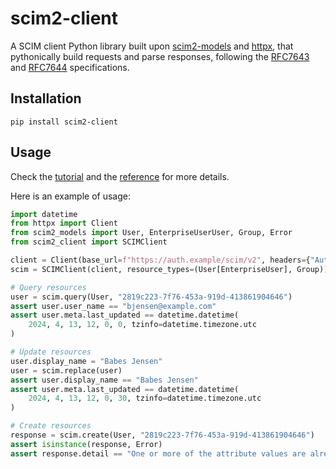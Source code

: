 # scim2-client

A SCIM client Python library built upon [scim2-models](https://scim2-models.readthedocs.io) and [httpx](https://github.com/encode/httpx),
that pythonically build requests and parse responses,
following the [RFC7643](https://datatracker.ietf.org/doc/html/rfc7643.html) and [RFC7644](https://datatracker.ietf.org/doc/html/rfc7644.html) specifications.
## Installation

```shell
pip install scim2-client
```

## Usage

Check the [tutorial](https://scim2-client.readthedocs.io/en/latest/tutorial.html) and the [reference](https://scim2-client.readthedocs.io/en/latest/reference.html) for more details.

Here is an example of usage:

```python
import datetime
from httpx import Client
from scim2_models import User, EnterpriseUserUser, Group, Error
from scim2_client import SCIMClient

client = Client(base_url=f"https://auth.example/scim/v2", headers={"Authorization": "Bearer foobar"})
scim = SCIMClient(client, resource_types=(User[EnterpriseUser], Group))

# Query resources
user = scim.query(User, "2819c223-7f76-453a-919d-413861904646")
assert user.user_name == "bjensen@example.com"
assert user.meta.last_updated == datetime.datetime(
    2024, 4, 13, 12, 0, 0, tzinfo=datetime.timezone.utc
)

# Update resources
user.display_name = "Babes Jensen"
user = scim.replace(user)
assert user.display_name == "Babes Jensen"
assert user.meta.last_updated == datetime.datetime(
    2024, 4, 13, 12, 0, 30, tzinfo=datetime.timezone.utc
)

# Create resources
response = scim.create(User, "2819c223-7f76-453a-919d-413861904646")
assert isinstance(response, Error)
assert response.detail == "One or more of the attribute values are already in use or are reserved."
```
